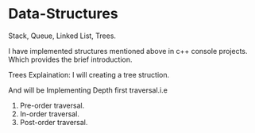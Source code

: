 # Data-Structures
Stack, Queue, Linked List, Trees.

I have implemented structures mentioned above in c++ console projects. Which provides the brief introduction.

Trees Explaination:
I will creating a tree struction.

And will be Implementing Depth first traversal.i.e
1. Pre-order traversal.
2. In-order traversal.
3. Post-order traversal.

